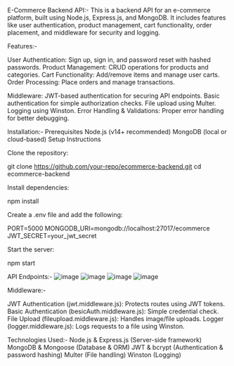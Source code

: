 E-Commerce Backend API:-
This is a backend API for an e-commerce platform, built using Node.js, Express.js, and MongoDB. It includes features like user authentication, product management, cart functionality, order placement, and middleware for security and logging.

Features:-

User Authentication: Sign up, sign in, and password reset with hashed passwords.
Product Management: CRUD operations for products and categories.
Cart Functionality: Add/remove items and manage user carts.
Order Processing: Place orders and manage transactions.

Middleware:
JWT-based authentication for securing API endpoints.
Basic authentication for simple authorization checks.
File upload using Multer.
Logging using Winston.
Error Handling & Validations: Proper error handling for better debugging.

Installation:-
Prerequisites
Node.js (v14+ recommended)
MongoDB (local or cloud-based)
Setup Instructions

Clone the repository:

git clone https://github.com/your-repo/ecommerce-backend.git
cd ecommerce-backend

Install dependencies:

npm install

Create a .env file and add the following:

PORT=5000
MONGODB_URI=mongodb://localhost:27017/ecommerce
JWT_SECRET=your_jwt_secret

Start the server:

npm start

API Endpoints:-
![image](https://github.com/user-attachments/assets/427a60d3-d07e-4e82-8905-eed497ec484d)
![image](https://github.com/user-attachments/assets/aa8dbaeb-3542-45d6-a606-5116c798515f)
![image](https://github.com/user-attachments/assets/829fa96c-c81e-4029-8353-ad8f293a0761)
![image](https://github.com/user-attachments/assets/b851d42e-9054-497e-a7ec-5113f1b9b422)

Middleware:-

JWT Authentication (jwt.middleware.js): Protects routes using JWT tokens.
Basic Authentication (besicAuth.middleware.js): Simple credential check.
File Upload (fileupload.middleware.js): Handles image/file uploads.
Logger (logger.middleware.js): Logs requests to a file using Winston.

Technologies Used:-
Node.js & Express.js (Server-side framework)
MongoDB & Mongoose (Database & ORM)
JWT & bcrypt (Authentication & password hashing)
Multer (File handling)
Winston (Logging)




